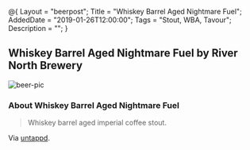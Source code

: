 @{ 
 Layout = "beerpost"; 
 Title = "Whiskey Barrel Aged Nightmare Fuel"; 
 AddedDate = "2019-01-26T12:00:00"; 
 Tags = "Stout, WBA, Tavour"; 
 Description = ""; 
 } 
 

## Whiskey Barrel Aged Nightmare Fuel by River North Brewery

![beer-pic]

### About Whiskey Barrel Aged Nightmare Fuel

> Whiskey barrel aged imperial coffee stout.

Via [untappd][untappd-url].

[untappd-url]: <https://untappd.com/b/river-north-brewery-whiskey-barrel-aged-nightmare-fuel/2429054>
[beer-pic]: https://jasonpowley.com/assets/img/2019-01-26-whiskey-barrel-aged-nightmare-fuel.jpeg "Whiskey Barrel Aged Nightmare Fuel by River North Brewery"
